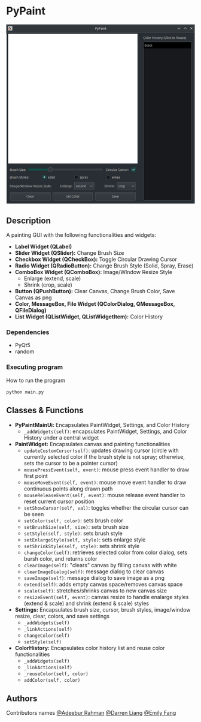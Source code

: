 # PyPaint

![PyPaint GUI](./images/GUI.png)

## Description

A painting GUI with the following functionalities and widgets:
* **Label Widget (QLabel)**
* **Slider Widget (QSlider):** Change Brush Size
* **Checkbox Widget (QCheckBox):** Toggle Circular Drawing Cursor
* **Radio Widget (QRadioButton):** Change Brush Style (Solid, Spray, Erase)
* **ComboBox Widget (QComboBox):** Image/WIndow Resize Style
  * Enlarge (extend, scale)
  * Shrink (crop, scale)
* **Button (QPushButton):** Clear Canvas, Change Brush Color, Save Canvas as png
* **Color, MessageBox, File Widget (QColorDialog, QMessageBox, QFileDialog)**
* **List Widget (QListWidget, QListWidgetItem):** Color History

### Dependencies

* PyQt5
* random

### Executing program

How to run the program
```
python main.py
```
## Classes & Functions
* **PyPaintMainUi:** Encapsulates PaintWidget, Settings, and Color History
  * `_addWidgets(self)`: encapsulates PaintWidget, Settings, and Color History under a central widget
* **PaintWidget:** Encapsulates canvas and painting functionalities
  * `updateCustomCursor(self)`: updates drawing cursor (circle with currently selected color if the brush style is not spray; otherwise, sets the cursor to be a pointer cursor)
  * `mousePressEvent(self, event)`: mouse press event handler to draw first point
  * `mouseMoveEvent(self, event)`: mouse move event handler to draw continuous points along drawn path
  * `mouseReleaseEvent(self, event)`: mouse release event handler to reset current cursor position
  * `setShowCursor(self, val)`: toggles whether the circular cursor can be seen
  * `setColor(self, color)`: sets brush color
  * `setBrushSize(self, size)`: sets brush size
  * `setStyle(self, style)`: sets brush style
  * `setEnlargeStyle(self, style)`: sets enlarge style
  * `setShrinkStyle(self, style)`: sets shrink style
  * `changeColor(self)`: retrieves selected color from color dialog, sets bursh color, and returns color
  * `clearImage(self)`: "clears" canvas by filling canvas with white
  * `clearImageDialog(self)`: message dialog to clear canvas
  * `saveImage(self)`: message dialog to save image as a png
  * `extend(self)`: adds empty canvas space/removes canvas space
  * `scale(self)`: stretches/shrinks canvas to new canvas size
  * `resizeEvent(self, event)`: canvas resize to handle enalarge styles (extend & scale) and shrink (extend & scale) styles
* **Settings:** Encapsulates brush size, cursor, brush styles, image/window resize, clear, colors, and save settings
  * `_addWidgets(self)`
  * `_linkActions(self)`
  * `changeColor(self)`
  * `setStyle(self)`
* **ColorHistory:** Encapsulates color history list and reuse color functionalities
  * `_addWidgets(self)`
  * `_linkActions(self)`
  * `_reuseColor(self, color)`
  * `addColor(self, color)`

## Authors

Contributors names
[@Adeebur Rahman](https://github.com/adeeburrahman)
[@Darren Liang](https://github.com/dliang2)
[@Emily Fang](https://github.com/ef1301)